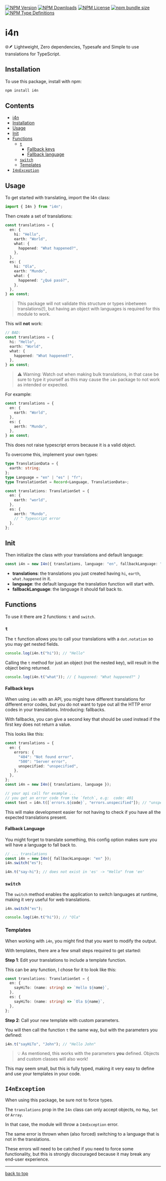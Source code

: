 [![NPM Version](https://img.shields.io/npm/v/i4n?style=flat-square&color=indigo)](https://npmjs.com/i4n/)
[![NPM Downloads](https://img.shields.io/npm/d18m/i4n?style=flat-square&color=indigo)](https://npmjs.com/i4n/)
[![NPM License](https://img.shields.io/npm/l/i4n?style=flat-square&color=indigo)](https://npmjs.com/i4n/)
[![npm bundle size](https://img.shields.io/bundlephobia/minzip/i4n?style=flat-square&color=indigo)](https://npmjs.com/i4n/)
[![NPM Type Definitions](https://img.shields.io/npm/types/i4n?style=flat-square&color=indigo)](https://npmjs.com/i4n/)

# i4n

🌐🪶 Lightweight, Zero dependencies, Typesafe and Simple to use translations for TypeScript.

## Installation

To use this package, install with npm:

```bash
npm install i4n
```

## Contents

- [i4n](#i4n)
- [Installation](#installation)
- [Usage](#usage)
- [Init](#init)
- [Functions](#functions)
  - [`t`](#t)
    - [Fallback keys](#fallback-keys)
    - [Fallback language](#fallback-language)
  - [`switch`](#switch)
  - [Templates](#templates)
- [`I4nException`](#i4nexception)
<!-- - [Examples](#examples) -->

## Usage

To get started with translating, import the I4n class:

```ts
import { I4n } from "i4n";
```

Then create a set of translations:

```ts
const translations = {
  en: {
    hi: "Hello",
    earth: "World",
    what: {
      happened: "What happened?",
    },
  },
  es: {
    hi: "Ola",
    earth: "Mundo",
    what: {
      happened: "¿Qué pasó?",
    },
  },
} as const;
```

> This package will not validate this structure or types inbetween translations(!), but having an object with languages is required for this module to work.

This will **not** work:

```ts
// BAD:
const translations = {
  hi: "Hello",
  earth: "World",
  what: {
    happened: "What happened?",
  },
} as const;
```

> ⚠️ Warning:
> Watch out when making bulk translations, in that case be sure to type it yourself as this may cause the `i4n` package to not work as intended or expected.

For example:

```ts
const translations = {
  en: {
    earth: "World",
  },
  es: {
    aerth: "Mundo",
  },
} as const;
```

This does not raise typescript errors because it is a valid object.

To overcome this, implement your own types:

```ts
type TranslationData = {
  earth: string;
};
type Language = "en" | "es" | "fr";
type TranslationSet = Record<Language, TranslationData>;

const translations: TranslationSet = {
  en: {
    earth: "world",
  },
  es: {
    aerth: "Mundo",
    // ^ Typescript error
  },
};
```

## Init

Then initialize the class with your translations and default language:

```ts
const i4n = new I4n({ translations, language: "en", fallbackLanguage: "fr" });
```

- **translations**: the translations you just created having `hi`, `earth`, `what.happened` in it.
- **language**: the default language the translation function will start with.
- **fallbackLanguage**: the language it should fall back to.

## Functions

To use it there are 2 functions: `t` and `switch`.

### `t`

The `t` function allows you to call your translations with a `dot.notation` so you may get nested fields.

```ts
console.log(i4n.t("hi")); // "Hello"
```

Calling the `t` method for just an object (not the nested key), will result in the object being returned.

```ts
console.log(i4n.t("what")); // { happened: "What happened?" }
```

#### Fallback keys

When using `i4n` with an API, you might have different translations for different error codes, but you do not want to type out all the HTTP error codes in your translations. Introducing: fallbacks.

With fallbacks, you can give a second key that should be used instead if the first key does not return a value.

This looks like this:

```ts
const translations = {
  en: {
    errors: {
      "404": "Not found error",
      "500": "Server error",
      unspecified: "unspecified",
    },
  },
};
const i4n = new I4n({ translations, language });

// your api call for example ...
// you get an error code from the `fetch`, e.g:  code: 401
const text = i4n.t([`errors.${code}`, "errors.unspecified"]); // "unspecified"
```

This will make development easier for not having to check if you have all the expected translations present.

#### Fallback Language

You might forget to translate something, this config option makes sure you will have a language to fall back to.

```ts
// ... translations
const i4n = new I4n({ fallbackLanguage: "en" });
i4n.switch("es");

i4n.t("say-hi"); // does not exist in 'es' -> "Hello" from 'en'
```

### `switch`

The `switch` method enables the application to switch languages at runtime, making it very useful for web translations.

```ts
i4n.switch("es");

console.log(i4n.t("hi")); // "Ola"
```

### Templates

When working with `i4n`, you might find that you want to modify the output.

With templates, there are a few small steps required to get started:

**Step 1**: Edit your translations to include a template function.

This can be any function, I chose for it to look like this:

```ts
const translations: TranslationSet = {
  en: {
    sayHiTo: (name: string) => `Hello ${name}`,
  },
  es: {
    sayHiTo: (name: string) => `Ola ${name}`,
  },
};
```

**Step 2**: Call your new template with custom parameters.

You will then call the function `t` the same way, but with the parameters you defined:

```ts
i4n.t("sayHiTo", "John"); // "Hello John"
```

> 💡 As mentioned, this works with the parameters **you** defined. Objects and custom classes will also work!

This may seem small, but this is fully typed, making it very easy to define and use your templates in your code.

## `I4nException`

When using this package, be sure not to force types.

The `translations` prop in the `I4n` class can only accept objects, no `Map`, `Set` or `Array`.

In that case, the module will throw a `I4nException` error.

The same error is thrown when (also forced) switching to a language that is not in the translations.

These errors will need to be catched if you need to force some functionality, but this is strongly discouraged because it may break any end-user experience.

<!-- ## Examples

To showcase the `i4n` package, there have been made several examples.

The following examples are present in this repository:

- [**Nextjs.org**](https://nextjs.org/) - [examples/i4n-next](../examples/i4n-next/README.md)
- [**Hono.dev**](https://hono.dev/) - [examples/i4n-hono](../examples/i4n-hono/README.md) -->

<hr />

[back to top](#i4n)
